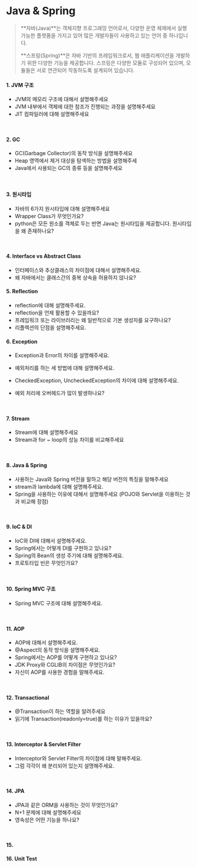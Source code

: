 # Java & Spring

>  **자바(Java)**는 객체지향 프로그래밍 언어로서, 다양한 운영 체제에서 실행 가능한 플랫폼을 가지고 있어 많은 개발자들이 사용하고 있는 언어 중 하나입니다.
>
>  **스프링(Spring)**은 자바 기반의 프레임워크로서, 웹 애플리케이션을 개발하기 위한 다양한 기능을 제공합니다. 스프링은 다양한 모듈로 구성되어 있으며, 모듈들은 서로 연관되어 작동하도록 설계되어 있습니다. 



#### 1. JVM 구조

* JVM의 메모리 구조에 대해서 설명해주세요
* JVM 내부에서 객체에 대한 참조가 진행되는 과정을 설명해주세요
* JIT 컴파일러에 대해 설명해주세요



<br>

#### 2. GC

* GC(Garbage Collector)의 동작 방식을 설명해주세요
* Heap 영역에서 제거 대상을 탐색하는 방법을 설명해주세
* Java에서 사용되는 GC의 종류 등을 설명해주세요



<br>

#### 3. 원시타입

* 자바의 6가지 원시타입에 대해 설명해주세요
* Wrapper Class가 무엇인가요?
* python은 모든 원소를 객체로 두는 반면 Java는 원시타입을 제공합니다. 원시타입을 왜 존재하나요?



<br>

#### 4. Interface vs Abstract Class

* 인터페이스와 추상클래스의 차이점에 대해서 설명해주세요.
* 왜 자바에서는 클래스간의 중복 상속을 허용하지 않나요?



#### 5. Reflection

* reflection에 대해 설명해주세요.
* reflection을 언제 활용할 수 있을까요?
* 프레임워크 또는 라이브러리는 왜 일반적으로 기본 생성자를 요구하나요?
* 리플렉션의 단점을 설명해주세요.



#### 6. Exception

* Exception과 Error의 차이를 설명해주세요.

* 예외처리를 하는 세 방법에 대해 설명해주세요.
* CheckedException, UncheckedException의 차이에 대해 설명해주세요.
* 예외 처리에 오버헤드가 많이 발생하나요?



<br>

#### 7. Stream

* Stream에 대해 설명해주세요
* Stream과 for ~ loop의 성능 차이를 비교해주세요



<br>

#### 8. Java & Spring

* 사용하는 Java와 Spring 버전을 말하고 해당 버전의 특징을 말해주세요
* stream과 lambda에 대해 설명해주세요.
* Spring을 사용하는 이유에 대해서 설명해주세요 (POJO와 Servlet을 이용하는 것과 비교해 장점)



<br>

#### 9. IoC & DI

* IoC와 DI에 대해서 설명해주세요.
* Spring에서는 어떻게 DI를 구현하고 있나요?
* Spring의 Bean의 생성 주기에 대해 설명해주세요.
* 프로토타입 빈은 무엇인가요?



<br>

#### 10. Spring MVC 구조

* Spring MVC 구조에 대해 설명해주세요.



<br>

#### 11. AOP

* AOP에 대해서 설명해주세요.
* @Aspect의 동작 방식을 설명해주세요.
* Spring에서는 AOP를 어떻게 구현하고 있나요?
* JDK Proxy와 CGLIB의 차이점은 무엇인가요?
* 자신이 AOP를 사용한 경험을 말해주세요.



<br>

#### 12. Transactional

* @Transaction이 하는 역할을 알려주세요
* 읽기에 Transaction(readonly=true)를 하는 이유가 있을까요?



<br>

#### 13. Interceptor & Servlet Filter

* Interceptor와 Servlet Filter의 차이점에 대해 말해주세요.
* 그럼 각각이 왜 분리되어 있는지 설명해주세요.



<br>

#### 14. JPA

* JPA과 같은 ORM을 사용하는 것이 무엇인가요?
* N+1 문제에 대해 설명해주세요
* 영속성은 어떤 기능을 하나요?



<br>

#### 15. 

#### 16. Unit Test



#### 


